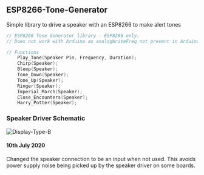 ## ESP8266-Tone-Generator
Simple library to drive a speaker with an ESP8266 to make alert tones

~~~c++
// ESP8266 Tone Generator library - ESP8266 only.
// Does not work with Arduino as analogWriteFreq not present in Arduino library

// Functions
	Play_Tone(Speaker Pin, Frequency, Duration);
	Chirp(Speaker);
	Bleep(Speaker);
	Tone_Down(Speaker);
	Tone_Up(Speaker);
	Ringer(Speaker);
	Imperial_March(Speaker);
	Close_Encounters(Speaker);
	Harry_Potter(Speaker);
~~~



### Speaker Driver Schematic

![Display-Type-B](https://github.com/Mottramlabs/ESP8266-Tone-Generator/blob/master/Speaker%20Driver.png?raw=true)

#### 10th July 2020
Changed the speaker connection to be an input when not used. This avoids power supply noise being picked up by the 
speaker driver on some boards.
